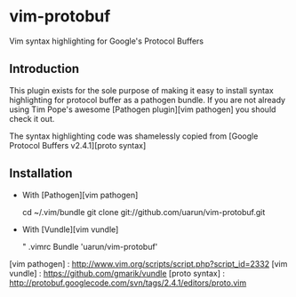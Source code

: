 # vim-protobuf

Vim syntax highlighting for Google's Protocol Buffers

## Introduction

This plugin exists for the sole purpose of making it easy to install syntax highlighting for protocol buffer 
as a pathogen bundle. If you are not already using Tim Pope's awesome [Pathogen plugin][vim pathogen] you 
should check it out.

The syntax highlighting code was shamelessly copied from [Google Protocol Buffers v2.4.1][proto syntax]

## Installation

* With [Pathogen][vim pathogen]

    cd ~/.vim/bundle
    git clone git://github.com/uarun/vim-protobuf.git

* With [Vundle][vim vundle]

    " .vimrc
    Bundle 'uarun/vim-protobuf'

[vim pathogen] : http://www.vim.org/scripts/script.php?script_id=2332
[vim vundle]   : https://github.com/gmarik/vundle
[proto syntax] : http://protobuf.googlecode.com/svn/tags/2.4.1/editors/proto.vim
